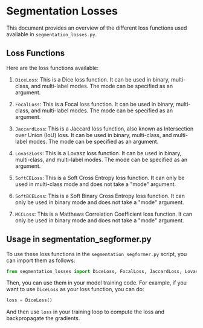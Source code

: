 # Segmentation Losses

This document provides an overview of the different loss functions used available in `segmentation_losses.py`.

## Loss Functions

Here are the loss functions available: 

1. `DiceLoss`: This is a Dice loss function. It can be used in binary, multi-class, and multi-label modes. The mode can be specified as an argument.

2. `FocalLoss`: This is a Focal loss function. It can be used in binary, multi-class, and multi-label modes. The mode can be specified as an argument.

3. `JaccardLoss`: This is a Jaccard loss function, also known as Intersection over Union (IoU) loss. It can be used in binary, multi-class, and multi-label modes. The mode can be specified as an argument.

4. `LovaszLoss`: This is a Lovasz loss function. It can be used in binary, multi-class, and multi-label modes. The mode can be specified as an argument.

5. `SoftCELoss`: This is a Soft Cross Entropy loss function. It can only be used in multi-class mode and does not take a "mode" argument.

6. `SoftBCELoss`: This is a Soft Binary Cross Entropy loss function. It can only be used in binary mode and does not take a "mode" argument.

7. `MCCLoss`: This is a Matthews Correlation Coefficient loss function. It can only be used in binary mode and does not take a "mode" argument.

## Usage in segmentation_segformer.py

To use these loss functions in the `segmentation_segformer.py` script, you can import them as follows:

```python
from segmentation_losses import DiceLoss, FocalLoss, JaccardLoss, LovaszLoss, SoftCELoss, SoftBCELoss, MCCLoss
```

Then, you can use them in your model training code. For example, if you want to use `DiceLoss` as your loss function, you can do:

```python
loss = DiceLoss()
```

And then use `loss` in your training loop to compute the loss and backpropagate the gradients.
